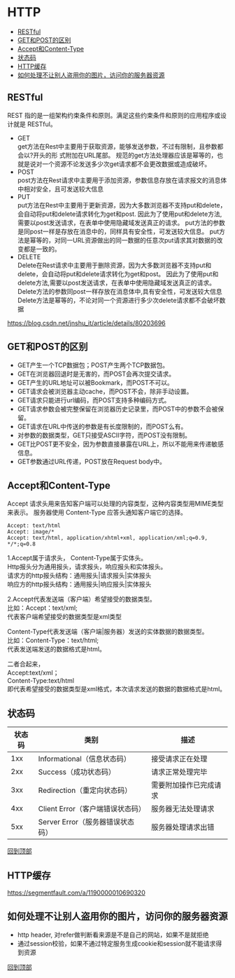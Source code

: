 # HTTP

* [RESTful](#RESTful)
* [GET和POST的区别](#GET和POST的区别)
* [Accept和Content-Type](#Accept和Content-Type)
* [状态码](#状态码)
* [HTTP缓存](#HTTP缓存)
* [如何处理不让别人盗用你的图片，访问你的服务器资源](#如何处理不让别人盗用你的图片访问你的服务器资源)

## RESTful
REST 指的是一组架构约束条件和原则。满足这些约束条件和原则的应用程序或设计就是 RESTful。

* GET<br>
get方法在Rest中主要用于获取资源，能够发送参数，不过有限制，且参数都会以?开头的形 式附加在URL尾部。
规范的get方法处理器应该是幂等的，也就是说对一个资源不论发送多少次get请求都不会更改数据或造成破坏。
* POST<br>
post方法在Rest请求中主要用于添加资源，参数信息存放在请求报文的消息体中相对安全，且可发送较大信息
* PUT<br>
put方法在Rest中主要用于更新资源，因为大多数浏览器不支持put和delete，会自动将put和delete请求转化为get和post. 因此为了使用put和delete方法,
需要以post发送请求，在表单中使用隐藏域发送真正的请求。
put方法的参数是同post一样是存放在消息中的，同样具有安全性，可发送较大信息。
put方法是幂等的，对同一URL资源做出的同一数据的任意次put请求其对数据的改变都是一致的。
* DELETE<br>
Delete在Rest请求中主要用于删除资源，因为大多数浏览器不支持put和delete，会自动将put和delete请求转化为get和post。
因此为了使用put和delete方法,需要以post发送请求，在表单中使用隐藏域发送真正的请求。
Delete方法的参数同post一样存放在消息体中,具有安全性，可发送较大信息 Delete方法是幂等的，不论对同一个资源进行多少次delete请求都不会破坏数据

https://blog.csdn.net/jnshu_it/article/details/80203696

## GET和POST的区别
* GET产生一个TCP数据包；POST产生两个TCP数据包。
* GET在浏览器回退时是无害的，而POST会再次提交请求。
* GET产生的URL地址可以被Bookmark，而POST不可以。
* GET请求会被浏览器主动cache，而POST不会，除非手动设置。
* GET请求只能进行url编码，而POST支持多种编码方式。
* GET请求参数会被完整保留在浏览器历史记录里，而POST中的参数不会被保留。
* GET请求在URL中传送的参数是有长度限制的，而POST么有。
* 对参数的数据类型，GET只接受ASCII字符，而POST没有限制。
* GET比POST更不安全，因为参数直接暴露在URL上，所以不能用来传递敏感信息。
* GET参数通过URL传递，POST放在Request body中。


## Accept和Content-Type
Accept 请求头用来告知客户端可以处理的内容类型，这种内容类型用MIME类型来表示。
服务器使用 Content-Type 应答头通知客户端它的选择。
```
Accept: text/html
Accept: image/*
Accept: text/html, application/xhtml+xml, application/xml;q=0.9, */*;q=0.8
```
1.Accept属于请求头， Content-Type属于实体头。 <br>
Http报头分为通用报头，请求报头，响应报头和实体报头。 <br>
请求方的http报头结构：通用报头|请求报头|实体报头 <br>
响应方的http报头结构：通用报头|响应报头|实体报头<br>

2.Accept代表发送端（客户端）希望接受的数据类型。 <br>
比如：Accept：text/xml; <br>
代表客户端希望接受的数据类型是xml类型<br>

Content-Type代表发送端（客户端|服务器）发送的实体数据的数据类型。 <br>
比如：Content-Type：text/html; <br>
代表发送端发送的数据格式是html。<br>

二者合起来， <br>
Accept:text/xml； <br>
Content-Type:text/html <br>
即代表希望接受的数据类型是xml格式，本次请求发送的数据的数据格式是html。<br>

## 状态码

| 状态码 | 类别 | 描述 |
| -- | -- | -- |
| 1xx | Informational（信息状态码） | 接受请求正在处理 |
| 2xx | Success（成功状态码） | 请求正常处理完毕 |
| 3xx | Redirection（重定向状态码） | 需要附加操作已完成请求 |
| 4xx | Client Error（客户端错误状态码） | 服务器无法处理请求 |
| 5xx | Server Error（服务器错误状态码） | 服务器处理请求出错 |

[回到顶部](#HTTP)

## HTTP缓存
https://segmentfault.com/a/1190000010690320

## 如何处理不让别人盗用你的图片，访问你的服务器资源
* http header, 对refer做判断看来源是不是自己的网站，如果不是就拒绝
* 通过session校验，如果不通过特定服务生成cookie和session就不能请求得到资源

[回到顶部](#HTTP)
